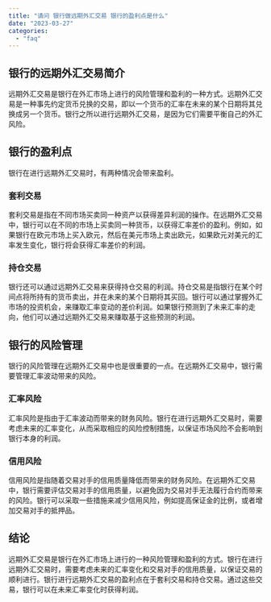 ```yaml
---
title: "请问 银行做远期外汇交易 银行的盈利点是什么"
date: "2023-03-27"
categories: 
  - "faq"
---
```


## 银行的远期外汇交易简介

远期外汇交易是银行在外汇市场上进行的风险管理和盈利的一种方式。远期外汇交易是一种事先约定货币兑换的交易，即以一个货币的汇率在未来的某个日期将其兑换成另一个货币。银行之所以进行远期外汇交易，是因为它们需要平衡自己的外汇风险。

## 银行的盈利点

银行在进行远期外汇交易时，有两种情况会带来盈利。

### 套利交易

套利交易是指在不同市场买卖同一种资产以获得差异利润的操作。在远期外汇交易中，银行可以在不同的市场上买卖同一种货币，以获得汇率差价的盈利。例如，如果银行在欧元市场上买入欧元，然后在美元市场上卖出欧元，如果欧元对美元的汇率发生变化，银行将会获得汇率差价的利润。

### 持仓交易

银行还可以通过远期外汇交易来获得持仓交易的利润。持仓交易是指银行在某个时间点将所持有的货币卖出，并在未来的某个日期将其买回。银行可以通过掌握外汇市场的投资机会，来赚取汇率变动的差价利润。如果银行预测到了未来汇率的走向，他们可以通过远期外汇交易来赚取基于这些预测的利润。

## 银行的风险管理

银行的风险管理在远期外汇交易中也是很重要的一点。在远期外汇交易中，银行需要管理汇率波动带来的风险。

### 汇率风险

汇率风险是指由于汇率波动而带来的财务风险。银行在进行远期外汇交易时，需要考虑未来的汇率变化，从而采取相应的风险控制措施，以保证市场风险不会影响到银行本身的利润。

### 信用风险

信用风险是指随着交易对手的信用质量降低而带来的财务风险。在远期外汇交易中，银行需要评估交易对手的信用质量，以避免因为交易对手无法履行合约而带来的风险。银行可以采取一些措施来减少信用风险，例如提高保证金的比例，或者增加交易对手的抵押品。

## 结论

远期外汇交易是银行在外汇市场上进行的一种风险管理和盈利的方式。银行在进行远期外汇交易时，需要考虑未来的汇率变化和交易对手的信用质量，以保证交易的顺利进行。银行进行远期外汇交易的盈利点在于套利交易和持仓交易。通过这些交易，银行可以在未来汇率变化时获得利润。

